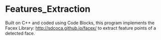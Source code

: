# Features_Extraction
Built on C++ and coded using Code Blocks, this program implements the Facex Library: http://sdcoca.github.io/facex/
to extract feature points of a detected face.
